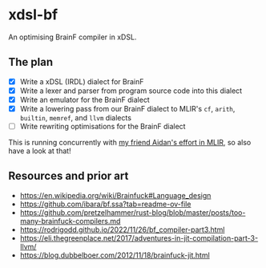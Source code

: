 # xdsl-bf

An optimising BrainF compiler in xDSL.

## The plan

- [x] Write a xDSL (IRDL) dialect for BrainF
- [x] Write a lexer and parser from program source code into this dialect
- [x] Write an emulator for the BrainF dialect
- [x] Write a lowering pass from our BrainF dialect to MLIR's `cf`, `arith`,  `builtin`, `memref`, and `llvm` dialects
- [ ] Write rewriting optimisations for the BrainF dialect

This is running concurrently with [my friend Aidan's effort in MLIR](https://gitlab.com/aidanhall/optimising-bf-compiler), so also have a look at that!

## Resources and prior art

- <https://en.wikipedia.org/wiki/Brainfuck#Language_design>
- <https://github.com/ibara/bf.ssa?tab=readme-ov-file>
- <https://github.com/pretzelhammer/rust-blog/blob/master/posts/too-many-brainfuck-compilers.md>
- <https://rodrigodd.github.io/2022/11/26/bf_compiler-part3.html>
- <https://eli.thegreenplace.net/2017/adventures-in-jit-compilation-part-3-llvm/>
- <https://blog.dubbelboer.com/2012/11/18/brainfuck-jit.html>

